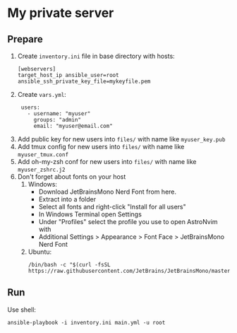 # My private server

## Prepare
1. Create `inventory.ini` file in base directory with hosts:
    ```
    [webservers]
    target_host_ip ansible_user=root ansible_ssh_private_key_file=mykeyfile.pem
    ```
2. Create `vars.yml`:
   ```
    users:
      - username: "myuser"
        groups: "admin"
        email: "myuser@email.com"
   ```
3. Add public key for new users into `files/` with name like `myuser_key.pub`
4. Add tmux config for new users into `files/` with name like `myuser_tmux.conf`
5. Add oh-my-zsh conf for new users into `files/` with name like `myuser_zshrc.j2`
6. Don't forget about fonts on your host
   1. Windows:
      - Download JetBrainsMono Nerd Font from here.
      - Extract into a folder
      - Select all fonts and right-click "Install for all users"
      - In Windows Terminal open Settings
      - Under "Profiles" select the profile you use to open AstroNvim with
      - Additional Settings > Appearance > Font Face > JetBrainsMono Nerd Font
   2. Ubuntu:
      ```shell
      /bin/bash -c "$(curl -fsSL https://raw.githubusercontent.com/JetBrains/JetBrainsMono/master/install_manual.sh)"
      ```

## Run
Use shell:
```shell
ansible-playbook -i inventory.ini main.yml -u root
```